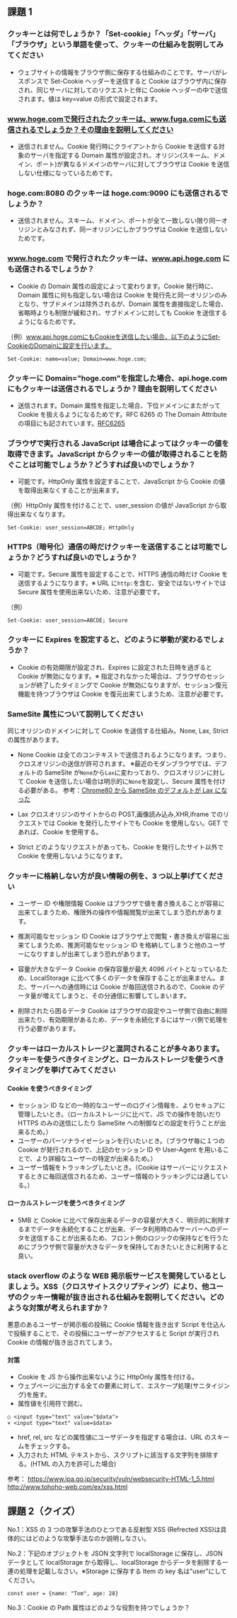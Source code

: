 ## 課題 1

### クッキーとは何でしょうか？「Set-cookie」「ヘッダ」「サーバ」「ブラウザ」という単語を使って、クッキーの仕組みを説明してみてください

- ウェブサイトの情報をブラウザ側に保存する仕組みのことです。サーバがレスポンスで Set-Cookie ヘッダーを送信すると Cookie はブラウザ内に保存され、同じサーバに対してのリクエストと伴に Cookie ヘッダーの中で送信されます。値は key=value の形式で設定されます。

### www.hoge.comで発行されたクッキーは、www.fuga.comにも送信されるでしょうか？その理由を説明してください

- 送信されません。Cookie 発行時にクライアントから Cookie を送信する対象のサーバを指定する Domain 属性が設定され、オリジン(スキーム、ドメイン、ポート)が異なるドメインのサーバに対してブラウザは Cookie を送信しない仕様になっているためです。

### hoge.com:8080 のクッキーは hoge.com:9090 にも送信されるでしょうか？

- 送信されません。スキーム、ドメイン、ポートが全て一致しない限り同一オリジンとみなされず、同一オリジンにしかブラウザは Cookie を送信しないためです。

### www.hoge.com で発行されたクッキーは、www.api.hoge.com にも送信されるでしょうか？

- Cookie の Domain 属性の設定によって変わります。Cookie 発行時に、Domain 属性に何も指定しない場合は Cookie を発行先と同一オリジンのみとなり、サブドメインは除外されるが、Domain 属性を直接指定した場合、省略時よりも制限が緩和され、サブドメインに対しても Cookie を送信するようになるためです。

（例）www.api.hoge.comにもCookieを送信したい場合、以下のようにSet-CookieのDomainに設定を行います。

```
Set-Cookie: name=value; Domain=www.hoge.com;
```

### クッキーに Domain="hoge.com"を指定した場合、api.hoge.com にもクッキーは送信されるでしょうか？理由を説明してください

- 送信されます。Domain 属性を指定した場合、下位ドメインにまたがって Cookie を扱えるようになるためです。RFC 6265 の The Domain Attribute の項目にも記されています。[RFC6265](https://www.ietf.org/rfc/rfc6265.txt)

### ブラウザで実行される JavaScript は場合によってはクッキーの値を取得できます。JavaScript からクッキーの値が取得されることを防ぐことは可能でしょうか？どうすれば良いのでしょうか？

- 可能です。HttpOnly 属性を設定することで、JavaScript から Cookie の値を取得出来なくすることが出来ます。

（例）HttpOnly 属性を付けることで、user_session の値が JavaScript から取得出来なくなります。

```
Set-Cookie: user_session=ABCDE; HttpOnly
```

### HTTPS（暗号化）通信の時だけクッキーを送信することは可能でしょうか？どうすれば良いのでしょうか？

- 可能です。Secure 属性を設定することで、HTTPS 通信の時だけ Cookie を送信するようになります。※ URL に`http:`を含む、安全ではないサイトでは Secure 属性を使用出来ないため、注意が必要です。

（例）

```
Set-Cookie: user_session=ABCDE; Secure
```

### クッキーに Expires を設定すると、どのように挙動が変わるでしょうか？

- Cookie の有効期限が設定され、Expires に設定された日時を過ぎると Cookie が無効になります。※ 指定されなかった場合は、ブラウザのセッションが終了したタイミングで Cookie が無効になりますが、セッション復元機能を持つブラウザは Cookie を復元出来てしまうため、注意が必要です。

### SameSite 属性について説明してください

同じオリジンのドメインに対して Cookie を送信する仕組み。None, Lax, Strict の属性があります。

- None
  Cookie は全てのコンテキストで送信されるようになります。つまり、クロスオリジンの送信が許可されます。
  ※最近のモダンブラウザでは、デフォルトの SameSite が`None`から`Lax`に変わっており、クロスオリジンに対して Cookie を送信したい場合は明示的に`None`を設定し、Secure 属性を付ける必要がある。
  参考：[Chrome80 から SameSite のデフォルトが Lax になった](https://qiita.com/ahera/items/0c8276da6b0bed2b580c)

- Lax
  クロスオリジンのサイトからの POST,画像読み込み,XHR,iframe でのリクエストでは Cookie を発行したサイトでも Cookie を使用しない。GET であれば、Cookie を使用する。

- Strict
  どのようなリクエストがあっても、Cookie を発行したサイト以外で Cookie を使用しないようになります。

### クッキーに格納しない方が良い情報の例を、3 つ以上挙げてください

- ユーザー ID や権限情報
  Cookie はブラウザで値を書き換えることが容易に出来てしまうため、権限外の操作や情報閲覧が出来てしまう恐れがあります。

- 推測可能なセッション ID
  Cookie はブラウザ上で閲覧・書き換えが容易に出来てしまうため、推測可能なセッション ID を格納してしまうと他のユーザーになりすましが出来てしまう恐れがあります。

- 容量が大きなデータ
  Cookie の保存容量が最大 4096 バイトとなっているため、LocalStorage に比べて多くのデータを保存することが出来ません。また、サーバーへの通信時には Cookie が毎回送信されるので、Cookie のデータ量が増えてしまうと、その分通信に影響してしまいます。

- 削除されたら困るデータ
  Cookie はブラウザの設定やユーザ側で自由に削除出来たり、有効期限があるため、データを永続化するにはサーバ側で処理を行う必要があります。

### クッキーはローカルストレージと混同されることが多々あります。クッキーを使うべきタイミングと、ローカルストレージを使うべきタイミングを挙げてみてください

#### Cookie を使うべきタイミング

- セッション ID などの一時的なユーザーのログイン情報を、よりセキュアに管理したいとき。（ローカルストレージに比べて、JS での操作を防いだり HTTPS のみの送信にしたり SameSite への制御などの設定を行うことが出来るため。）
- ユーザーのパーソナライゼーションを行いたいとき。（ブラウザ毎に１つの Cookie が発行されるので、上記のセッション ID や User-Agent を用いることで、より詳細なユーザーの特定が出来るため。）
- ユーザー情報をトラッキングしたいとき。（Cookie はサーバーにリクエストするときに毎回送信されるため、ユーザー情報のトラッキングには適している。）

#### ローカルストレージを使うべきタイミング

- 5MB と Cookie に比べて保存出来るデータの容量が大きく、明示的に削除するまでデータを永続化することが出来、データ利用時のみサーバーへのデータを送信することが出来るため、フロント側のロジックの保持などを行うためにブラウザ側で容量が大きなデータを保持しておきたいときに利用すると良い。

### stack overflow のような WEB 掲示板サービスを開発しているとしましょう。XSS（クロスサイトスクリプティング）により、他ユーザのクッキー情報が抜き出される仕組みを説明してください。どのような対策が考えられますか？

悪意のあるユーザーが掲示板の投稿に Cookie 情報を抜き出す Script を仕込んで投稿することで、その投稿にユーザーがアクセスすると Script が実行され Cookie の情報が抜き出されてしまう。

#### 対策

- Cookie を JS から操作出来ないように HttpOnly 属性を付ける。
- ウェブページに出力する全ての要素に対して、エスケープ処理(サニタイジング)を施す。
- 属性値を引用符で囲む。

```
○ <input type="text" value="$data">
× <input type="text" value=$data>
```

- href, rel, src などの属性値にユーザデータを指定する場合は、URL のスキームをチェックする。
- 入力された HTML テキストから、スクリプトに該当する文字列を排除する。(HTML の入力を許可した場合)

参考：
https://www.ipa.go.jp/security/vuln/websecurity-HTML-1_5.html
http://www.tohoho-web.com/ex/xss.html

## 課題 2（クイズ）

No.1：XSS の 3 つの攻撃手法のひとつである反射型 XSS (Refrected XSS)は具体的にはどのような攻撃手法なのか説明しなさい。

No.2：下記のオブジェクトを JSON 文字列で localStorage に保存し、JSON データとして localStorage から取得し、localStorage からデータを削除する一連の処理を記載しなさい。※Storage に保存する Item の key 名は"user"にしてください。

```
const user = {name: "Tom", age: 28}

```

No.3：Cookie の Path 属性はどのような役割を持つでしょうか？
